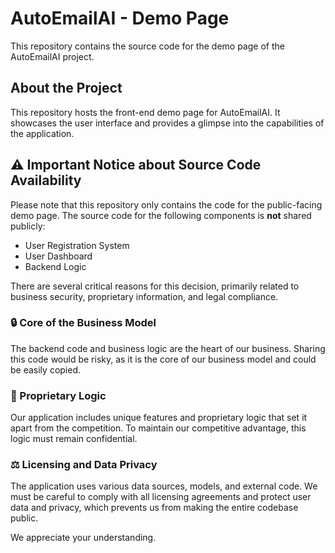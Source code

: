# AutoEmailAI - Demo Page

This repository contains the source code for the demo page of the AutoEmailAI project.

## About the Project

This repository hosts the front-end demo page for AutoEmailAI. It showcases the user interface and provides a glimpse into the capabilities of the application.

## ⚠️ Important Notice about Source Code Availability

Please note that this repository only contains the code for the public-facing demo page. The source code for the following components is **not** shared publicly:

*   User Registration System
*   User Dashboard
*   Backend Logic

There are several critical reasons for this decision, primarily related to business security, proprietary information, and legal compliance.

### 🔒 Core of the Business Model
The backend code and business logic are the heart of our business. Sharing this code would be risky, as it is the core of our business model and could be easily copied.

### 💼 Proprietary Logic
Our application includes unique features and proprietary logic that set it apart from the competition. To maintain our competitive advantage, this logic must remain confidential.

### ⚖️ Licensing and Data Privacy
The application uses various data sources, models, and external code. We must be careful to comply with all licensing agreements and protect user data and privacy, which prevents us from making the entire codebase public.

We appreciate your understanding.
